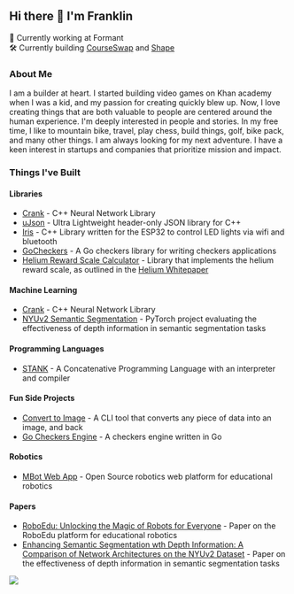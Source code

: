 ## Hi there 👋 I'm Franklin

💼 Currently working at Formant<br>
🛠️ Currently building [CourseSwap](https://courseswap.org) and [Shape](https://buildquickly.io)

### About Me
I am a builder at heart. I started building video games on Khan academy when I was a kid, and my passion for creating quickly blew up. Now, I love creating things that are both valuable to people are centered around the human experience. I'm deeply interested in people and stories. In my free time, I like to mountain bike, travel, play chess, build things, golf, bike pack, and many other things. I am always looking for my next adventure. I have a keen interest in startups and companies that prioritize mission and impact. 

### Things I've Built

#### Libraries

- [Crank](https://github.com/fvolcic/Crank) - C++ Neural Network Library
- [uJson](https://github.com/fvolcic/uJson) - Ultra Lightweight header-only JSON library for C++
- [Iris](https://github.com/fvolcic/Iris) - C++ Library written for the ESP32 to control LED lights via wifi and bluetooth
- [GoCheckers](https://pkg.go.dev/github.com/fvolcic/gocheckers) - A Go checkers library for writing checkers applications
- [Helium Reward Scale Calculator](https://github.com/fvolcic/Helium-Reward-Scale-Calculator) - Library that implements the helium reward scale, as outlined in the [Helium Whitepaper](http://whitepaper.helium.com/)

#### Machine Learning
- [Crank](https://github.com/fvolcic/Crank) - C++ Neural Network Library
- [NYUv2 Semantic Segmentation](https://github.com/fvolcic/NYUv2-Semantic-Segmentation) - PyTorch project evaluating the effectiveness of depth information in semantic segmentation tasks

#### Programming Languages
- [STANK](https://github.com/fvolcic/STANK) - A Concatenative Programming Language with an interpreter and compiler


#### Fun Side Projects
- [Convert to Image](https://github.com/fvolcic/Convert-To-Image) - A CLI tool that converts any piece of data into an image, and back
- [Go Checkers Engine](https://github.com/fvolcic/go-checkers-engine) - A checkers engine written in Go


#### Robotics

- [MBot Web App](https://github.com/fvolcic/mbot-web-app) - Open Source robotics web platform for educational robotics

#### Papers

- [RoboEdu: Unlocking the Magic of Robots for Everyone](https://deepblue.lib.umich.edu/handle/2027.42/176929) - Paper on the RoboEdu platform for educational robotics
- [Enhancing Semantic Segmentation wth Depth Information: A Comparison of Network Architectures on the NYUv2 Dataset](https://github.com/fvolcic/NYUv2-Semantic-Segmentation/blob/main/report.pdf) - Paper on the effectiveness of depth information in semantic segmentation tasks

![](https://komarev.com/ghpvc/?username=fvolcic&color=green)
